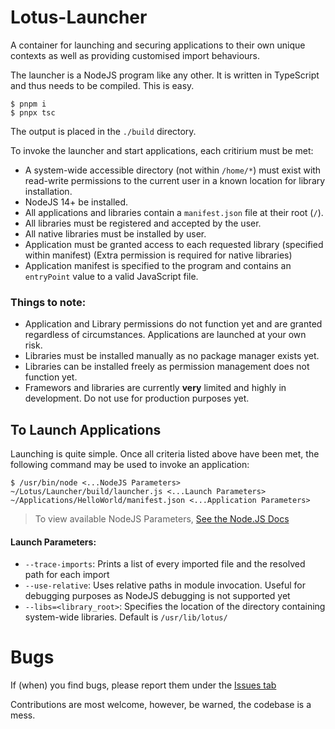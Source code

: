 # Lotus-Launcher
A container for launching and securing applications to their own unique contexts as well as providing customised import behaviours.

The launcher is a NodeJS program like any other. It is written in TypeScript and thus needs to be compiled. This is easy. 

```
$ pnpm i
$ pnpx tsc
```
The output is placed in the `./build` directory.

To invoke the launcher and start applications, each critirium must be met:

- A system-wide accessible directory (not within `/home/*`) must exist with read-write permissions to the current user in a known location for library installation.
- NodeJS 14+ be installed.
- All applications and libraries contain a `manifest.json` file at their root (`/`).
- All libraries must be registered and accepted by the user.
- All native libraries must be installed by user.
- Application must be granted access to each requested library (specified within manifest) (Extra permission is required for native libraries)
- Application manifest is specified to the program and contains an `entryPoint` value to a valid JavaScript file.

### Things to note:

* Application and Library permissions do not function yet and are granted regardless of circumstances. Applications are launched at your own risk. 
* Libraries must be installed manually as no package manager exists yet.
* Libraries can be installed freely as permission management does not function yet.
* Framewors and libraries are currently **very** limited and highly in development. Do not use for production purposes yet.

## To Launch Applications

Launching is quite simple. Once all criteria listed above have been met, the following command may be used to invoke an application:

```
$ /usr/bin/node <...NodeJS Parameters> ~/Lotus/Launcher/build/launcher.js <...Launch Parameters> ~/Applications/HelloWorld/manifest.json <...Application Parameters>
```
> To view available NodeJS Parameters, [See the Node.JS Docs](https://nodejs.org/dist/latest-v15.x/docs/api/cli.html#cli_command_line_options)

#### Launch Parameters:
* `--trace-imports`: Prints a list of every imported file and the resolved path for each import
* `--use-relative`: Uses relative paths in module invocation. Useful for debugging purposes as NodeJS debugging is not supported yet
* `--libs=<library_root>`: Specifies the location of the directory containing system-wide libraries. Default is `/usr/lib/lotus/`

# Bugs
If (when) you find bugs, please report them under the [Issues tab](https://github.com/Lotus-Desktop/Lotus-Launcher/issues)

Contributions are most welcome, however, be warned, the codebase is a mess.
